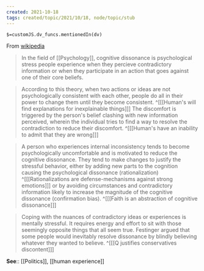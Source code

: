 ```yaml
---
created: 2021-10-18
tags: created/topic/2021/10/18, node/topic/stub
---
```

`$=customJS.dv_funcs.mentionedIn(dv)`

From [wikipedia](https://en.wikipedia.org/wiki/Cognitive%20dissonance)

> In the field of [[Psychology]], cognitive dissonance is psychological stress people experience when they percieve contradictory information or when they participate in an action that goes against one of their core beliefs.

> According to this theory, when two actions or ideas are not psychologically consistent with each other, people do all in their power to change them until they become consistent.
> ^[[[Human's will find explanations for inexplainable things]]]
> The discomfort is triggered by the person's belief clashing with new information perceived, wherein the individual tries to find a way to resolve the contradiction to reduce their discomfort. 
> ^[[[Human's have an inability to admit that they are wrong]]]

> A person who experiences internal inconsistency tends to become psychologically uncomfortable and is motivated to reduce the cognitive dissonance.
>  They tend to make changes to justify the stressful behavior, either by adding new parts to the cognition causing the psychological dissonance (rationalization)
>  ^[[[Rationalizations are defense-mechanisms against strong emotions]]]
>  or by avoiding circumstances and contradictory information likely to increase the magnitude of the cognitive dissonance (confirmation bias).
> ^[[[Faith is an abstraction of cognitive dissonance]]]
 
>  Coping with the nuances of contradictory ideas or experiences is mentally stressful. It requires energy and effort to sit with those seemingly opposite things that all seem true. Festinger argued that some people would inevitably resolve dissonance by blindly believing whatever they wanted to believe. 
> ^[[[Q justifies conservatives discontent]]]


**See**:: [[Politics]], [[human experience]]